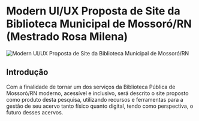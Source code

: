 # Modern UI/UX Proposta de Site da Biblioteca Municipal de Mossoró/RN (Mestrado Rosa Milena)

![Modern UI/UX Proposta de Site da Biblioteca Municipal de Mossoró/RN](https://www.prefeiturademossoro.com.br/assets/img/logo-prefeitura-mossoro-colorida.png)

## Introdução
Com a finalidade de tornar um dos serviços da Biblioteca Pública de Mossoró/RN moderno, acessível e inclusivo, será descrito o site proposto como produto desta pesquisa, utilizando recursos e ferramentas para a gestão de seu acervo tanto físico quanto digital, tendo como perspectiva, o futuro desses acervos.